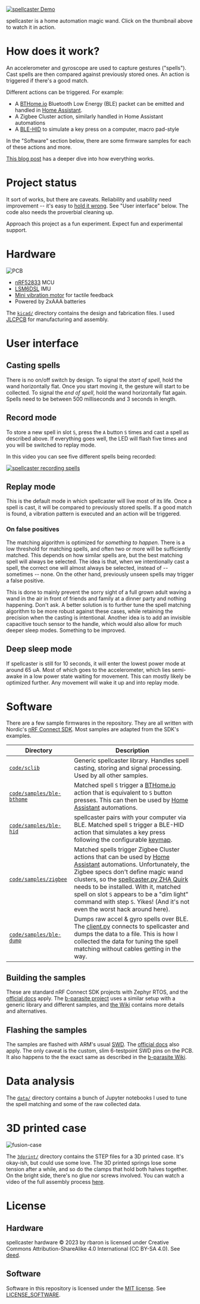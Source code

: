 [![spellcaster Demo](https://img.youtube.com/vi/c5Yf7bW8n6s/maxresdefault.jpg)](https://youtu.be/c5Yf7bW8n6s)

spellcaster is a home automation magic wand. Click on the thumbnail above to watch it in action.

# How does it work?
An accelerometer and gyroscope are used to capture gestures ("spells"). Cast spells are then compared against previously stored ones. An action is triggered if there's a good match.

Different actions can be triggered. For example:
- A [BTHome.io](https://bthome.io) Bluetooth Low Energy (BLE) packet can be emitted and handled in [Home Assistant](https://www.home-assistant.io/).
- A Zigbee Cluster action, similarly handled in Home Assistant automations
- A [BLE-HID](https://novelbits.io/bluetooth-hid-devices-an-intro/) to simulate a key press on a computer, macro pad-style

In the "Software" section below, there are some firmware samples for each of these actions and more.

[This blog post](https://rbaron.net/blog/2023/10/27/spellcaster-a-home-automation-magic-wand.html) has a deeper dive into how everything works.

# Project status
It sort of works, but there are caveats. Reliability and usability need improvement -- it's easy to [hold it wrong](https://www.wired.com/2010/06/iphone-4-holding-it-wrong/). See "User interface" below. The code also needs the proverbial cleaning up.

Approach this project as a fun experiment. Expect fun and experimental support.

# Hardware
![PCB](https://github.com/rbaron/spellcaster/assets/1573409/da951f41-2f28-43aa-8d76-5cb069a4d24b)

* [nRF52833](https://www.nordicsemi.com/Products/nRF52833) MCU
* [LSM6DSL](https://www.st.com/en/mems-and-sensors/lsm6dsl.html) IMU
* [Mini vibration motor](https://www.aliexpress.com/item/1005004653448729.html) for tactile feedback
* Powered by 2xAAA batteries

The [`kicad/`](./kicad/) directory contains the design and fabrication files. I used [JLCPCB](https://jlcpcb.com/) for manufacturing and assembly.

# User interface
## Casting spells
There is no on/off switch by design. To signal the *start of spell*, hold the wand horizontally flat. Once you start moving it, the gesture will start to be collected. To signal the *end of spell*, hold the wand horizontally flat again. Spells need to be between 500 milliseconds and 3 seconds in length.

## Record mode
To store a new spell in slot `S`, press the `A` button `S` times and cast a spell as described above. If everything goes well, the LED will flash five times and you will be switched to replay mode.

In this video you can see five different spells being recorded:

[![spellcaster recording spells](https://img.youtube.com/vi/6D_qe5v8ILQ/maxres1.jpg)](https://youtu.be/6D_qe5v8ILQ)

## Replay mode
This is the default mode in which spellcaster will live most of its life. Once a spell is cast, it will be compared to previously stored spells. If a good match is found, a vibration pattern is executed and an action will be triggered.

### On false positives
The matching algorithm is optimized for _something to happen_. There is a low threshold for matching spells, and often two or more will be sufficiently matched. This depends on how similar spells are, but the best matching spell will always be selected. The idea is that, when we intentionally cast a spell, the correct one will almost always be selected, instead of -- sometimes -- none. On the other hand, previously unseen spells may trigger a false positive.

This is done to mainly prevent the sorry sight of a full grown adult waving a wand in the air in front of friends and family at a dinner party and nothing happening. Don't ask. A better solution is to further tune the spell matching algorithm to be more robust against these cases, while retaining the precision when the casting is intentional. Another idea is to add an invisible capacitive touch sensor to the handle, which would also allow for much deeper sleep modes. Something to be improved.

## Deep sleep mode
If spellcaster is still for 10 seconds, it will enter the lowest power mode at around 65 uA. Most of which goes to the accelerometer, which lies semi-awake in a low power state waiting for movement. This can mostly likely be optimized further. Any movement will wake it up and into replay mode.

# Software
There are a few sample firmwares in the repository. They are all written with Nordic's [nRF Connect SDK](https://www.nordicsemi.com/Products/Development-software/nRF-Connect-SDK). Most samples are adapted from the SDK's examples.

| Directory | Description |
| --- | --- |
|[`code/sclib`](./code/sclib/)| Generic spellcaster library. Handles spell casting, storing and signal processing. Used by all other samples.|
|[`code/samples/ble-bthome`](./code/samples/ble-bthome/)|Matched spell `S` trigger a [BTHome.io](https://bthome.io) action that is equivalent to `S` button presses. This can then be used by [Home Assistant](https://homeassistant.io) automations. |
|[`code/samples/ble-hid`](./code/samples/ble-hid/)|spellcaster pairs with your computer via BLE. Matched spell `S` trigger a BLE-HID action that simulates a key press following the configurable [keymap](https://github.com/rbaron/spellcaster/blob/fc7ee0511366e4b62a08713fc59aa67fac9f286a/code/samples/ble-hid/src/main.c#L16).|
|[`code/samples/zigbee`](./code/samples/zigbee/)|Matched spells trigger Zigbee Cluster actions that can be used by [Home Assistant](https://homeassistant.io) automations. Unfortunately, the Zigbee specs don't define magic wand clusters, so the [spellcaster.py ZHA Quirk](https://github.com/rbaron/spellcaster/blob/main/code/samples/zigbee/zha/quirks/spellcaster.py) needs to be installed. With it, matched spell on slot `S` appears to be a "dim light" command with step `S`. Yikes! (And it's not even the worst hack around here). |
|[`code/samples/ble-dump`](./code/samples/ble-dump/)|Dumps raw accel & gyro spells over BLE. The [client.py](https://github.com/rbaron/spellcaster/blob/main/code/samples/ble-dump/client/client.py) connects to spellcaster and dumps the data to a file. This is how I collected the data for tuning the spell matching without cables getting in the way.|

## Building the samples
These are standard nRF Connect SDK projects with Zephyr RTOS, and the [official docs](https://nrfconnect.github.io/vscode-nrf-connect/index.html) apply. The [b-parasite project](https://github.com/rbaron/b-parasite) uses a similar setup with a generic library and different samples, and [the Wiki](https://github.com/rbaron/b-parasite/wiki/How-to-Build-the-Firmware-Samples) contains more details and alternatives.

## Flashing the samples
The samples are flashed with ARM's usual [SWD](https://developer.arm.com/documentation/ihi0031/a/The-Serial-Wire-Debug-Port--SW-DP-/Introduction-to-the-ARM-Serial-Wire-Debug--SWD--protocol). The [official docs](https://nrfconnect.github.io/vscode-nrf-connect/get_started/quick_debug.html) also apply. The only caveat is the custom, slim 6-testpoint SWD pins on the PCB. It also happens to the the exact same as described in the [b-parasite Wiki](https://github.com/rbaron/b-parasite/wiki/How-to-Flash-the-Firmware-Samples).

# Data analysis
The [`data/`](./data/) directory contains a bunch of Jupyter notebooks I used to tune the spell matching and some of the raw collected data.

# 3D printed case
![fusion-case](https://github.com/rbaron/spellcaster/assets/1573409/e60e9bde-11f5-4689-91da-1f59e97c9445)

The [`3dprint/`](./3dprint/) directory contains the STEP files for a 3D printed case. It's okay-ish, but could use some love. The 3D printed springs lose some tension after a while, and so do the clamps that hold both halves together. On the bright side, there's no glue nor screws involved. You can watch a video of the full assembly process [here](https://www.youtube.com/watch?v=kVlnX7w-8rc).


# License
## Hardware
spellcaster hardware © 2023 by rbaron is licensed under Creative Commons Attribution-ShareAlike 4.0 International (CC BY-SA 4.0). See [deed](https://creativecommons.org/licenses/by-sa/4.0/).

## Software
Software in this repository is licensed under the [MIT license](https://opensource.org/licenses/MIT). See [LICENSE_SOFTWARE](./LICENSE_SOFTWARE).

